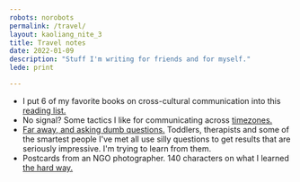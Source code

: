 ```yaml
---
robots: norobots
permalink: /travel/
layout: kaoliang_nite_3
title: Travel notes
date: 2022-01-09
description: "Stuff I'm writing for friends and for myself."
lede: print

---
```



+ I put 6 of my favorite books on cross-cultural communication into this [reading list.]
+ No signal? Some tactics I like for communicating across [timezones.]
+ [Far away, and asking dumb questions.] Toddlers, therapists and some of the smartest people I've met all use silly questions to get results that are seriously impressive. I'm trying to learn from them.
+ Postcards from an NGO photographer. 140 characters on what I learned [the hard way.]


[reading list.]: https://www.zachmccabe.com/travel/reading-list

[timezones.]: https://www.zachmccabe.com/travel/timezones

[Far away, and asking dumb questions.]: https://www.zachmccabe.com/travel/dumb-questions

[the hard way.]: https://www.zachmccabe.com/travel/postcard


